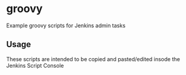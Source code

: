 # groovy
Example groovy scripts for Jenkins admin tasks


## Usage
These scripts are intended to be copied and pasted/edited insode the Jenkins Script Console



